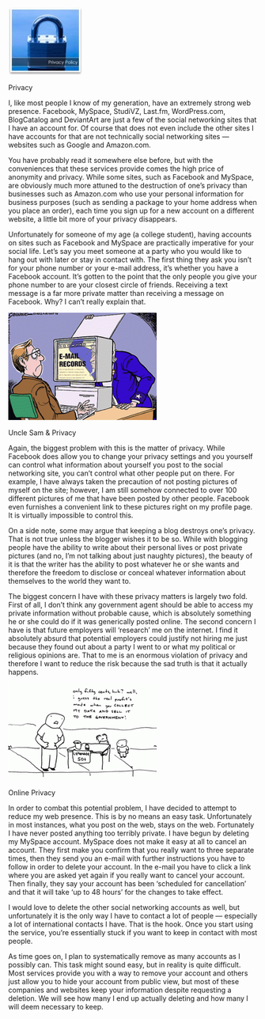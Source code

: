 [![Privacy](privacy-1.jpg "Privacy")](http://blog.alexseifert.com/2009/03/25/privacy-and-the-web/privacy/)

Privacy

I, like most people I know of my generation, have an extremely strong web presence. Facebook, MySpace, StudiVZ, Last.fm, WordPress.com, BlogCatalog and DeviantArt are just a few of the social networking sites that I have an account for. Of course that does not even include the other sites I have accounts for that are not technically social networking sites — websites such as Google and Amazon.com.

You have probably read it somewhere else before, but with the conveniences that these services provide comes the high price of anonymity and privacy. While some sites, such as Facebook and MySpace, are obviously much more attuned to the destruction of one’s privacy than businesses such as Amazon.com who use your personal information for business purposes (such as sending a package to your home address when you place an order), each time you sign up for a new account on a different website, a little bit more of your privacy disappears.

Unfortunately for someone of my age (a college student), having accounts on sites such as Facebook and MySpace are practically imperative for your social life. Let’s say you meet someone at a party who you would like to hang out with later or stay in contact with. The first thing they ask you isn’t for your phone number or your e-mail address, it’s whether you have a Facebook account. It’s gotten to the point that the only people you give your phone number to are your closest circle of friends. Receiving a text message is a far more private matter than receiving a message on Facebook. Why? I can’t really explain that.

[![Uncle Sam & Privacy](qqxsge-mail-privacy-1.gif "Uncle Sam & Privacy")](http://blog.alexseifert.com/2009/03/25/privacy-and-the-web/qqxsge-mail-privacy/)

Uncle Sam & Privacy

Again, the biggest problem with this is the matter of privacy. While Facebook does allow you to change your privacy settings and you yourself can control what information about yourself you post to the social networking site, you can’t control what other people put on there. For example, I have always taken the precaution of not posting pictures of myself on the site; however, I am still somehow connected to over 100 different pictures of me that have been posted by other people. Facebook even furnishes a convenient link to these pictures right on my profile page. It is virtually impossible to control this.

On a side note, some may argue that keeping a blog destroys one’s privacy. That is not true unless the blogger wishes it to be so. While with blogging people have the ability to write about their personal lives or post private pictures (and no, I’m not talking about just naughty pictures), the beauty of it is that the writer has the ability to post whatever he or she wants and therefore the freedom to disclose or conceal whatever information about themselves to the world they want to.

The biggest concern I have with these privacy matters is largely two fold. First of all, I don’t think any government agent should be able to access my private information without probable cause, which is absolutely something he or she could do if it was generically posted online. The second concern I have is that future employers will ‘research’ me on the internet. I find it absolutely absurd that potential employers could justify not hiring me just because they found out about a party I went to or what my political or religious opinions are. That to me is an enormous violation of privacy and therefore I want to reduce the risk because the sad truth is that it actually happens.

[![Online Privacy](online-privacy-advocate-1.gif "Online Privacy")](http://blog.alexseifert.com/2009/03/25/privacy-and-the-web/online-privacy-advocate/)

Online Privacy

In order to combat this potential problem, I have decided to attempt to reduce my web presence. This is by no means an easy task. Unfortunately in most instances, what you post on the web, stays on the web. Fortunately I have never posted anything too terribly private. I have begun by deleting my MySpace account. MySpace does not make it easy at all to cancel an account. They first make you confirm that you really want to three separate times, then they send you an e-mail with further instructions you have to follow in order to delete your account. In the e-mail you have to click a link where you are asked yet again if you really want to cancel your account. Then finally, they say your account has been ‘scheduled for cancellation’ and that it will take ‘up to 48 hours’ for the changes to take effect.

I would love to delete the other social networking accounts as well, but unfortunately it is the only way I have to contact a lot of people — especially a lot of international contacts I have. That is the hook. Once you start using the service, you’re essentially stuck if you want to keep in contact with most people.

As time goes on, I plan to systematically remove as many accounts as I possibly can. This task might sound easy, but in reality is quite difficult. Most services provide you with a way to remove your account and others just allow you to hide your account from public view, but most of these companies and websites keep your information despite requesting a deletion. We will see how many I end up actually deleting and how many I will deem necessary to keep.